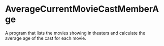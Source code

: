 # AverageCurrentMovieCastMemberAge
A program that lists the movies showing in theaters and calculate the average age of the cast for each movie.
